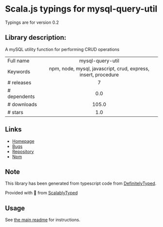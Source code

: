 
# Scala.js typings for mysql-query-util

Typings are for version 0.2

## Library description:
A mySQL utility function for performing CRUD operations

|                    |                 |
| ------------------ | :-------------: |
| Full name          | mysql-query-util |
| Keywords           | npm, node, mysql, javascript, crud, express, insert, procedure |
| # releases         | 7 |
| # dependents       | 0.0 |
| # downloads        | 105.0 |
| # stars            | 1.0 |

## Links
- [Homepage](https://github.com/uchennaemeruche/mysql-util#readme)
- [Bugs](https://github.com/uchennaemeruche/mysql-util/issues)
- [Repository](https://github.com/uchennaemeruche/mysql-util)
- [Npm](https://www.npmjs.com/package/mysql-query-util)
    


## Note
This library has been generated from typescript code from [DefinitelyTyped](https://definitelytyped.org).

Provided with :purple_heart: from [ScalablyTyped](https://github.com/oyvindberg/ScalablyTyped)

## Usage
See [the main readme](../../readme.md) for instructions.


